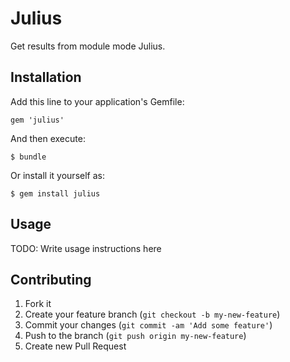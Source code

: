 # Julius

Get results from module mode Julius.

## Installation

Add this line to your application's Gemfile:

    gem 'julius'

And then execute:

    $ bundle

Or install it yourself as:

    $ gem install julius

## Usage

TODO: Write usage instructions here

## Contributing

1. Fork it
2. Create your feature branch (`git checkout -b my-new-feature`)
3. Commit your changes (`git commit -am 'Add some feature'`)
4. Push to the branch (`git push origin my-new-feature`)
5. Create new Pull Request

